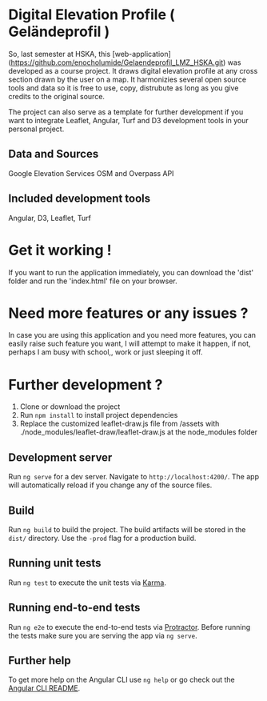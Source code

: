 # Digital Elevation Profile ( Geländeprofil )

So, last semester at HSKA, this [web-application] (https://github.com/enocholumide/Gelaendeprofil_LMZ_HSKA.git) was developed as a course project. It draws digital elevation profile at any cross section drawn by the user on a map. It harmonizies several open source tools and data so it is free to use, copy, distrubute as long as you give credits to the original source.

The project can also serve as a template for further development if you want to integrate Leaflet, Angular, Turf and D3 development tools in your personal project.

## Data and Sources

Google Elevation Services
OSM and Overpass API

## Included development tools

Angular, D3, Leaflet, Turf

# Get it working !

If you want to run the application immediately, you can download the 'dist' folder and run the 'index.html' file on your browser.

# Need more features or any issues ?

In case you are using this application and you need more features, you can easily raise such feature you want, I will attempt to make it happen, if not, perhaps I am busy with school,, work or just sleeping it off.

# Further development ?

1. Clone or download the project
2. Run `npm install` to install project dependencies
3. Replace the customized leaflet-draw.js file from /assets with ./node_modules/leaflet-draw/leaflet-draw.js at the node_modules folder

## Development server

Run `ng serve` for a dev server. Navigate to `http://localhost:4200/`. The app will automatically reload if you change any of the source files.

## Build

Run `ng build` to build the project. The build artifacts will be stored in the `dist/` directory. Use the `-prod` flag for a production build.

## Running unit tests

Run `ng test` to execute the unit tests via [Karma](https://karma-runner.github.io).

## Running end-to-end tests

Run `ng e2e` to execute the end-to-end tests via [Protractor](http://www.protractortest.org/).
Before running the tests make sure you are serving the app via `ng serve`.

## Further help

To get more help on the Angular CLI use `ng help` or go check out the [Angular CLI README](https://github.com/angular/angular-cli/blob/master/README.md).
